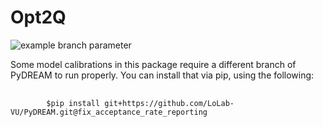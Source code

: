 # Opt2Q
![example branch parameter](https://github.com/michael-irvin/Opt2Q/actions/workflows/python-package.yml/badge.svg?branch=manunscript)

Some model calibrations in this package require a different branch of PyDREAM to run properly. 
You can install that via pip, using the following: 
<pre>
    <code>
        $pip install git+https://github.com/LoLab-VU/PyDREAM.git@fix_acceptance_rate_reporting 
    </code>
</pre>

